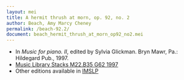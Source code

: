 ```yaml
---
layout: mei
title: A hermit thrush at morn, op. 92, no. 2
author: Beach, Amy Marcy Cheney
permalink: /beach-92.2/
document: beach_hermit_thrush_at_morn_op92_no2.mei
---
```


- In *Music for piano. II*, edited by Sylvia Glickman. Bryn Mawr, Pa.: Hildegard Pub., 1997.
- <a href="https://tufts-primo.hosted.exlibrisgroup.com/permalink/f/bnf7qa/01TUN_ALMA2187518310003851">Music Library Stacks M22.B35 G62 1997</a>
- Other editions available in <a href="https://imslp.org/wiki/Hermit_Thrush%2C_Op.92_(Beach%2C_Amy_Marcy)" target="_blank">IMSLP</a>
